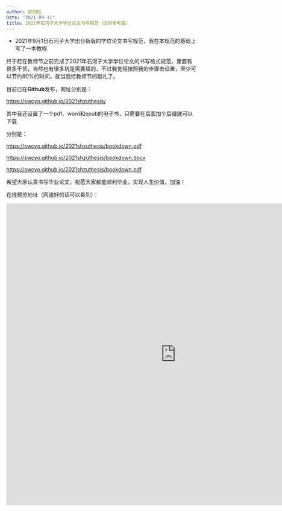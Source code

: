```yaml
---
author: 欧阳松
Date: "2021-09-11"
title: 2021年石河子大学学位论文书写规范（仅供参考版）
---
```


- 2021年9月1日石河子大学出台新版的学位论文书写规范，我在本规范的基础上写了一本教程.

终于赶在教师节之前完成了2021年石河子大学学位论文的书写格式规范，里面有很多干货，当然也有很多坑是需要填的，不过我觉得按照我的步骤去设置，至少可以节约80%的时间，就当我给教师节的献礼了。

目前已在**Github**发布，网址分别是：

https://swcyo.github.io/2021shzuthesis/


其中我还设置了一个pdf、word和epub的电子书，只需要在后面加个后缀就可以下载

分别是：

https://swcyo.github.io/2021shzuthesis/bookdown.pdf

https://swcyo.github.io/2021shzuthesis/bookdown.docx

https://swcyo.github.io/2021shzuthesis/bookdown.pdf

希望大家认真书写毕业论文，祝愿大家都能顺利毕业，实现人生价值，加油！

在线预览地址（网速好的话可以看到）：
<iframe src="https://swcyo.github.io/2021shzuthesis/" width="900" height="800" frameborder="0" style="border:0">
</iframe>
